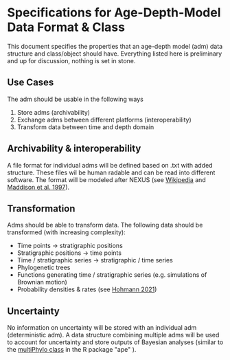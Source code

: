 # Specifications for Age-Depth-Model Data Format & Class

This document specifies the properties that an age-depth model (adm) data structure and class/object should have. Everything listed here is preliminary and up for discussion, nothing is set in stone.

## Use Cases  

The adm should be usable in the following ways  

1. Store adms (archivability)
2. Exchange adms between different platforms (interoperability)  
3. Transform data between time and depth domain  

## Archivability & interoperability

A file format for individual adms will be defined based on .txt with added structure. These files wil be human radable and can be read into different software. The format will be modeled after NEXUS (see [Wikipedia](https://en.wikipedia.org/wiki/Nexus_file) and  [Maddison et al. 1997](https://doi.org/10.1093/sysbio%2F46.4.590)).

## Transformation

Adms should be able to transform data. The following data should be transformed (with increasing complexity):

* Time points -> stratigraphic positions
* Stratigraphic positions -> time points
* Time / stratigraphic series -> stratigraphic / time series
* Phylogenetic trees
* Functions generating time / stratigraphic series (e.g. simulations of Brownian motion)
* Probability densities & rates (see [Hohmann 2021](https://doi.org/10.2110/palo.2020.038))

## Uncertainty

No information on uncertainty will be stored with an individual adm (deterministic adm). A data structure combining multiple adms will be used to account for uncertainty and store outputs of Bayesian analyses (similar to the [multiPhylo class](https://rdrr.io/cran/ape/man/multiphylo.html) in the R package "ape" ).